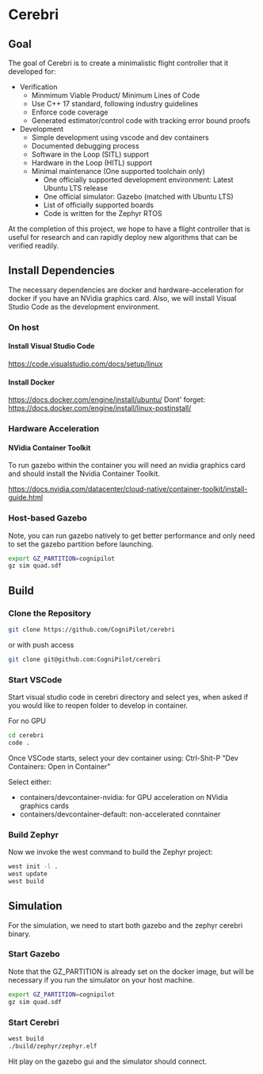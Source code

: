 # Cerebri

## Goal
The goal of Cerebri is to create a minimalistic flight controller that it developed for:
* Verification
	* Minmimum Viable Product/ Minimum Lines of Code
	* Use C++ 17 standard, following industry guidelines
	* Enforce code coverage
	* Generated estimator/control code with tracking error bound proofs
* Development
	* Simple development using vscode and dev containers
	* Documented debugging process
	* Software in the Loop (SITL) support
	* Hardware in the Loop (HITL) support
    * Minimal maintenance (One supported toolchain only)
	  * One officially supported development environment: Latest Ubuntu LTS release
      * One official simulator: Gazebo (matched with Ubuntu LTS)
      * List of officially supported boards
	  * Code is written for the Zephyr RTOS

At the completion of this project, we hope to have a flight controller that is useful for research and can rapidly deploy new algorithms that can be verified readily.

## Install Dependencies

The necessary dependencies are docker and hardware-acceleration for docker if you have an NVidia graphics card. Also, we will install Visual Studio Code as the development environment.

### On host

#### Install Visual Studio Code
https://code.visualstudio.com/docs/setup/linux

#### Install Docker
https://docs.docker.com/engine/install/ubuntu/
Dont' forget: https://docs.docker.com/engine/install/linux-postinstall/

### Hardware Acceleration

#### NVidia Container Toolkit
To run gazebo within the container you will need an nvidia graphics card and
should install the Nvidia Container Toolkit.

https://docs.nvidia.com/datacenter/cloud-native/container-toolkit/install-guide.html

### Host-based Gazebo
Note, you can run gazebo natively to get better performance and only need to set the gazebo partition before
launching.

```bash
export GZ_PARTITION=cognipilot
gz sim quad.sdf
```

## Build

### Clone the Repository

```bash
git clone https://github.com/CogniPilot/cerebri
```
or with push access
```bash
git clone git@github.com:CogniPilot/cerebri
```

### Start VSCode

Start visual studio code in cerebri directory and select yes, when asked if you would like to reopen folder to develop in container.

For no GPU
```bash
cd cerebri
code .
```

Once VSCode starts, select your dev container using: Ctrl-Shit-P "Dev Containers: Open in Container"

Select either:
* containers/devcontainer-nvidia: for GPU acceleration on NVidia graphics cards
* containers/devcontainer-default: non-accelerated conntainer


### Build Zephyr

Now we invoke the west command to build the Zephyr project:
```bash
west init -l .
west update
west build
```

## Simulation

For the simulation, we need to start both gazebo and the zephyr cerebri binary.

### Start Gazebo

Note that the GZ_PARTITION is already set on the docker image, but will be necessary if you
run the simulator on your host machine.

```bash
export GZ_PARTITION=cognipilot
gz sim quad.sdf
```

### Start Cerebri

```bash
west build
./build/zephyr/zephyr.elf
```

Hit play on the gazebo gui and the simulator should connect.

